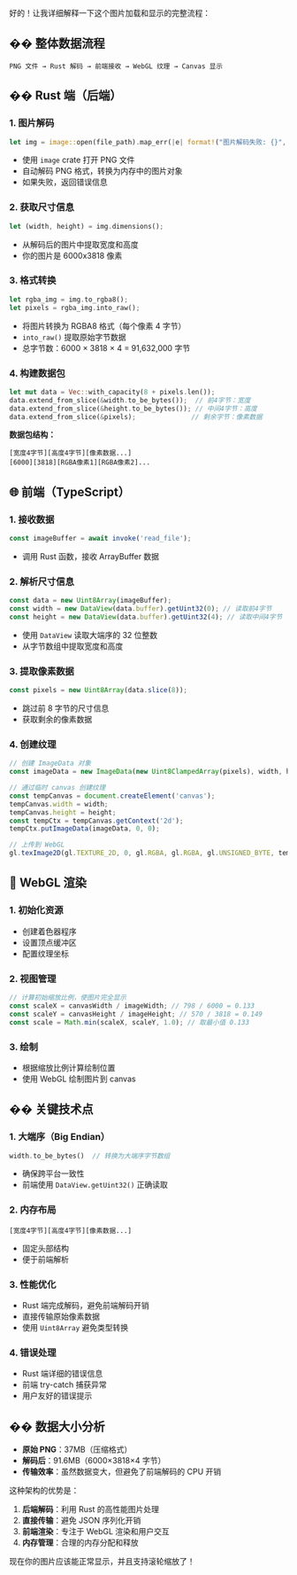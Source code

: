 好的！让我详细解释一下这个图片加载和显示的完整流程：

## �� 整体数据流程

```
PNG 文件 → Rust 解码 → 前端接收 → WebGL 纹理 → Canvas 显示
```

## �� Rust 端（后端）

### 1. **图片解码**

```rust
let img = image::open(file_path).map_err(|e| format!("图片解码失败: {}", e))?;
```

- 使用 `image` crate 打开 PNG 文件
- 自动解码 PNG 格式，转换为内存中的图片对象
- 如果失败，返回错误信息

### 2. **获取尺寸信息**

```rust
let (width, height) = img.dimensions();
```

- 从解码后的图片中提取宽度和高度
- 你的图片是 6000x3818 像素

### 3. **格式转换**

```rust
let rgba_img = img.to_rgba8();
let pixels = rgba_img.into_raw();
```

- 将图片转换为 RGBA8 格式（每个像素 4 字节）
- `into_raw()` 提取原始字节数据
- 总字节数：6000 × 3818 × 4 = 91,632,000 字节

### 4. **构建数据包**

```rust
let mut data = Vec::with_capacity(8 + pixels.len());
data.extend_from_slice(&width.to_be_bytes());  // 前4字节：宽度
data.extend_from_slice(&height.to_be_bytes()); // 中间4字节：高度
data.extend_from_slice(&pixels);              // 剩余字节：像素数据
```

**数据包结构：**

```
[宽度4字节][高度4字节][像素数据...]
[6000][3818][RGBA像素1][RGBA像素2]...
```

## 🌐 前端（TypeScript）

### 1. **接收数据**

```typescript
const imageBuffer = await invoke('read_file');
```

- 调用 Rust 函数，接收 ArrayBuffer 数据

### 2. **解析尺寸信息**

```typescript
const data = new Uint8Array(imageBuffer);
const width = new DataView(data.buffer).getUint32(0); // 读取前4字节
const height = new DataView(data.buffer).getUint32(4); // 读取中间4字节
```

- 使用 `DataView` 读取大端序的 32 位整数
- 从字节数组中提取宽度和高度

### 3. **提取像素数据**

```typescript
const pixels = new Uint8Array(data.slice(8));
```

- 跳过前 8 字节的尺寸信息
- 获取剩余的像素数据

### 4. **创建纹理**

```typescript
// 创建 ImageData 对象
const imageData = new ImageData(new Uint8ClampedArray(pixels), width, height);

// 通过临时 canvas 创建纹理
const tempCanvas = document.createElement('canvas');
tempCanvas.width = width;
tempCanvas.height = height;
const tempCtx = tempCanvas.getContext('2d');
tempCtx.putImageData(imageData, 0, 0);

// 上传到 WebGL
gl.texImage2D(gl.TEXTURE_2D, 0, gl.RGBA, gl.RGBA, gl.UNSIGNED_BYTE, tempCanvas);
```

## 🎨 WebGL 渲染

### 1. **初始化资源**

- 创建着色器程序
- 设置顶点缓冲区
- 配置纹理坐标

### 2. **视图管理**

```typescript
// 计算初始缩放比例，使图片完全显示
const scaleX = canvasWidth / imageWidth; // 798 / 6000 = 0.133
const scaleY = canvasHeight / imageHeight; // 570 / 3818 = 0.149
const scale = Math.min(scaleX, scaleY, 1.0); // 取最小值 0.133
```

### 3. **绘制**

- 根据缩放比例计算绘制位置
- 使用 WebGL 绘制图片到 canvas

## �� 关键技术点

### 1. **大端序（Big Endian）**

```rust
width.to_be_bytes()  // 转换为大端序字节数组
```

- 确保跨平台一致性
- 前端使用 `DataView.getUint32()` 正确读取

### 2. **内存布局**

```
[宽度4字节][高度4字节][像素数据...]
```

- 固定头部结构
- 便于前端解析

### 3. **性能优化**

- Rust 端完成解码，避免前端解码开销
- 直接传输原始像素数据
- 使用 `Uint8Array` 避免类型转换

### 4. **错误处理**

- Rust 端详细的错误信息
- 前端 try-catch 捕获异常
- 用户友好的错误提示

## �� 数据大小分析

- **原始 PNG**：37MB（压缩格式）
- **解码后**：91.6MB（6000×3818×4 字节）
- **传输效率**：虽然数据变大，但避免了前端解码的 CPU 开销

这种架构的优势是：

1. **后端解码**：利用 Rust 的高性能图片处理
2. **直接传输**：避免 JSON 序列化开销
3. **前端渲染**：专注于 WebGL 渲染和用户交互
4. **内存管理**：合理的内存分配和释放

现在你的图片应该能正常显示，并且支持滚轮缩放了！
